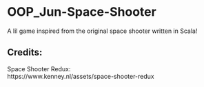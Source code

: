 # OOP_Jun-Space-Shooter
A lil game inspired from the original space shooter written in Scala!

<h2>Credits:<br></h2>
Space Shooter Redux:<br>
https://www.kenney.nl/assets/space-shooter-redux
